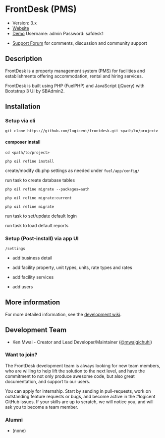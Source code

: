 # FrontDesk (PMS)

* Version: 3.x
* [Website](https://logicent.co)
* [Demo](https://fdesk.demo.logicent.co)
    Username: admin
    Password: safdesk1
<!-- [Release Documentation](https://github.com/logicent/frontdesk/docs) -->
<!-- [Release API browser](https://github.com/logicent/frontdesk/) -->
<!-- [Development branch Documentation](https://github.com/logicent/frontdesk/dev-docs) -->
<!-- [Development branch API browser](https://github.com/logicent/frontdesk/dev-api) -->
* [Support Forum](https://github.com/logicent/frontdesk/issues) for comments, discussion and community support

## Description

FrontDesk is a property management system (PMS) for facilities and establishments offering accommodation, rental and hiring services.

FrontDesk is built using PHP (FuelPHP) and JavaScript (jQuery) with Bootstrap 3 UI by SBAdmin2.

## Installation

### Setup via cli

`git clone https://github.com/logicent/frontdesk.git <path/to/project>`

#### composer install

`cd <path/to/project>`

`php oil refine install`

create/modify db.php settings as needed under `fuel/app/config/`

run task to create database tables

`php oil refine migrate --packages=auth`

`php oil refine migrate:current `

`php oil refine migrate`

run task to set/update default login 

run task to load default reports

### Setup (Post-install) via app UI 

`/settings`

- add business detail

- add facility property, unit types, units, rate types and rates

- add facility services

- add users

## More information

For more detailed information, see the [development wiki](https://github.com/logicent/frontdesk/wiki).

## Development Team

* Ken Mwai - Creator and Lead Developer/Maintainer ([@mwaigichuhi](https://twitter.com/mwaigichuhi))

### Want to join?

The FrontDesk development team is always looking for new team members, who are willing to help lift the solution to the next level, and have the commitment to not only produce awesome code, but also great documentation, and support to our users.

You can apply for internship. Start by sending in pull-requests, work on outstanding feature requests or bugs, and become active in the #logicent GitHub issues. If your skills are up to scratch, we will notice you, and will ask you to become a team member.

### Alumni

* (none)
